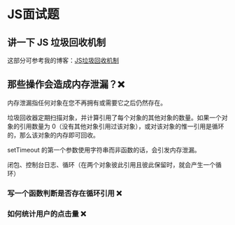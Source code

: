 # JS面试题

## 讲一下 JS 垃圾回收机制

这部分可参考我的博客：[JS垃圾回收机制](https://evestorm.github.io/posts/20229/)

## 那些操作会造成内存泄漏？❌

内存泄漏指任何对象在您不再拥有或需要它之后仍然存在。

垃圾回收器定期扫描对象，并计算引用了每个对象的其他对象的数量。如果一个对象的引用数量为 0（没有其他对象引用过该对象），或对该对象的惟一引用是循环的，那么该对象的内存即可回收。

setTimeout 的第一个参数使用字符串而非函数的话，会引发内存泄漏。

闭包、控制台日志、循环（在两个对象彼此引用且彼此保留时，就会产生一个循环）

### 写一个函数判断是否存在循环引用 ❌

### 如何统计用户的点击量 ❌
